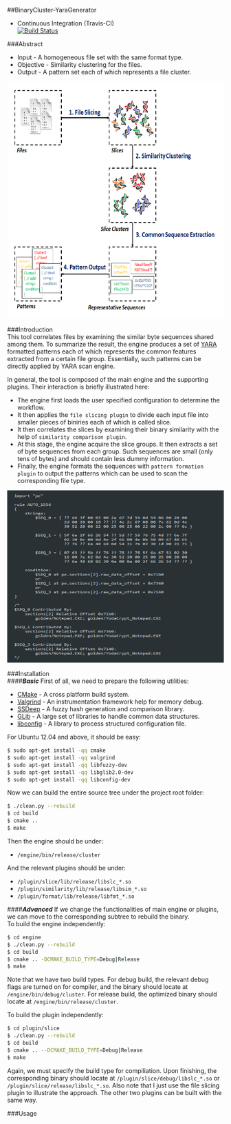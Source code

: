 ##BinaryCluster-YaraGenerator
+ Continuous Integration (Travis-CI)  
[![Build Status](https://travis-ci.org/ZSShen/BinaryCluster-YaraGenerator.svg?branch=master)](https://travis-ci.org/ZSShen/BinaryCluster-YaraGenerator)

###Abstract  
+ Input - A homogeneous file set with the same format type.  
+ Objective - Similarity clustering for the files.  
+ Output - A pattern set each of which represents a file cluster.  
<img src="https://raw.githubusercontent.com/ZSShen/BinaryCluster-YaraGenerator/master/res/picture/Engine Intro.png" width="650px" height="550px" style="float: center"/>  

###Introduction  
This tool correlates files by examining the similar byte sequences shared among them. To summarize the result, the engine produces a set of [YARA] formatted patterns each of which represents the common features extracted from a certain file group. Essentially, such patterns can be directly applied by YARA scan engine.

In general, the tool is composed of the main engine and the supporting plugins. Their interaction is briefly illustrated here:   
+ The engine first loads the user specified configuration to determine the workflow.  
+ It then applies the `file slicing plugin` to divide each input file into smaller pieces of biniries each of which is called slice.  
+ It then correlates the slices by examining their binary similarity with the help of `similarity comparison plugin`.  
+ At this stage, the engine acquire the slice groups. It then extracts a set of byte sequences from each group. Such sequences are small (only tens of bytes) and should contain less dummy information.  
+ Finally, the engine formats the sequences with `pattern formation plugin` to output the patterns which can be used to scan the corresponding file type.  


<img src="https://raw.githubusercontent.com/ZSShen/BinaryCluster-YaraGenerator/master/res/picture/Pattern.png" width="600" height="400" style="float: center"/> 



###Installation  
####***Basic***
First of all, we need to prepare the following utilities:
- [CMake] - A cross platform build system.
- [Valgrind] - An instrumentation framework help for memory debug.
- [SSDeep] - A fuzzy hash generation and comparison library.
- [GLib] - A large set of libraries to handle common data structures.
- [libconfig] - A library to process structured configuration file.

For Ubuntu 12.04 and above, it should be easy:
``` sh
$ sudo apt-get install -qq cmake
$ sudo apt-get install -qq valgrind
$ sudo apt-get install -qq libfuzzy-dev
$ sudo apt-get install -qq libglib2.0-dev
$ sudo apt-get install -qq libconfig-dev
```
Now we can build the entire source tree under the project root folder:
``` sh
$ ./clean.py --rebuild
$ cd build
$ cmake ..
$ make
```
Then the engine should be under:  
- `/engine/bin/release/cluster`  

And the relevant plugins should be under:
- `/plugin/slice/lib/release/libslc_*.so`
- `/plugin/similarity/lib/release/libsim_*.so`
- `/plugin/format/lib/release/libfmt_*.so`

####***Advanced***
If we change the functionalities of main engine or plugins, we can move to the corresponding subtree to rebuild the binary.   
To build the engine independently:
``` sh
$ cd engine
$ ./clean.py --rebuild
$ cd build
$ cmake .. -DCMAKE_BUILD_TYPE=Debug|Release
$ make
```
 Note that we have two build types. For debug build, the relevant debug flags are turned on for compiler, and the binary should locate at `/engine/bin/debug/cluster`. For release build, the optimized binary should locate at `/engine/bin/release/cluster`.

To build the plugin independently:   
``` sh
$ cd plugin/slice
$ ./clean.py --rebuild
$ cd build
$ cmake .. --DCMAKE_BUILD_TYPE=Debug|Release
$ make
```
Again, we must specify the build type for compiliation. Upon finishing, the corresponding binary should locate at `/plugin/slice/debug/libslc_*.so` or `/plugin/slice/release/libslc_*.so`. Also note that I just use the file slicing plugin to illustrate the approach. The other two plugins can be built with the same way.


###Usage

[YARA]:http://plusvic.github.io/yara/
[CMake]:http://www.cmake.org/
[Valgrind]:http://valgrind.org/
[SSDeep]:http://ssdeep.sourceforge.net/
[GLib]:https://developer.gnome.org/glib/
[libconfig]:http://www.hyperrealm.com/libconfig/


